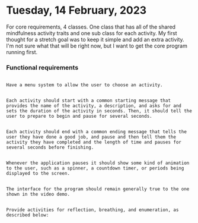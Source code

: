 <h1>
    Tuesday, 14 February, 2023
</h1>
<p>
For core requirements, 4 classes. One class that has all of the shared mindfulness activity traits and one sub class for each activity. My first thought for a stretch goal was to keep it simple and add an extra activity. I'm not sure what that will be right now, but I want to get the core program running first. 
</p>

<h3>
Functional requirements
</h3>
<code>
Have a menu system to allow the user to choose an activity.
</code>
<p>
</p>
<code>
Each activity should start with a common starting message that provides the name of the activity, a description, and asks for and sets the duration of the activity in seconds. Then, it should tell the user to prepare to begin and pause for several seconds.
</code>
<p>
</p>
<code>
Each activity should end with a common ending message that tells the user they have done a good job, and pause and then tell them the activity they have completed and the length of time and pauses for several seconds before finishing.
</code>
<p>
</p>
<code>
Whenever the application pauses it should show some kind of animation to the user, such as a spinner, a countdown timer, or periods being displayed to the screen.
</code>
<p>
</p>
<code>
The interface for the program should remain generally true to the one shown in the video demo.
</code>
<p>
</p>
<code>
Provide activities for reflection, breathing, and enumeration, as described below:
</code>
<p>
</p>